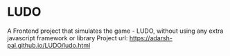 # LUDO
A Frontend project that simulates the game - LUDO, without using any extra javascript framework or library
Project url: https://adarsh-pal.github.io/LUDO/ludo.html
